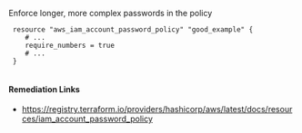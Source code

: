 
Enforce longer, more complex passwords in the policy

```hcl
 resource "aws_iam_account_password_policy" "good_example" {
 	# ...
 	require_numbers = true
 	# ...
 }
 
```

#### Remediation Links
 - https://registry.terraform.io/providers/hashicorp/aws/latest/docs/resources/iam_account_password_policy

